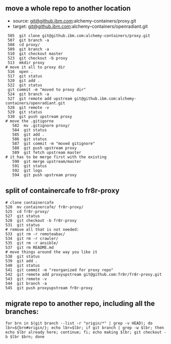## move a whole repo to another location

- source: git@github.ibm.com:alchemy-containers/proxy.git
- target: git@github.ibm.com:alchemy-containers/openradiant.git

```console
 505  git clone git@github.ibm.com:alchemy-containers/proxy.git
 507  git branch -a
 508  cd proxy/
 509  git branch -a
 510  git checkout master
 523  git checkout -b proxy
 513  mkdir proxy
# move it all to proxy dir
 516  open .
 517  git status
 520  git add .
 522  git status
 git commit -m "moved to proxy dir"
 524  git branch -a
 527  git remote add upstream git@github.ibm.com:alchemy-containers/openradiant.git
 528  git remote -v
 529  git status
 530  git push upstream proxy
# move the .gitigorne
   582  mv .gitignore proxy/
   584  git status
   585  git add .
   586  git status
   587  git commit -m "moved gitignore"
   588  git push upstream proxy
   589  git fetch upstream master
# it has to be merge first with the existing
   590  git merge upstream/master
   591  git status
   592  git logs
   594  git push upstream proxy
```


## split of containercafe to fr8r-proxy
```container
# clone containercafe   
520  mv containercafe/ fr8r-proxy/
525  cd fr8r-proxy/
527  git status
528  git checkout -b fr8r-proxy
531  git status
# remove all that is not needed:
533  git rm -r remoteabac/
534  git rm -r crawler/
535  git rm -r ansible/
537  git rm README.md
# move things around the way you like it
538  git status
539  git add .
540  git status
541  git commit -m "reorganized for proxy repo"
542  git remote add proxyupstream git@github.com:fr8r/fr8r-proxy.git
543  git remote -v
544  git branch -a
545  git push proxyupstream fr8r-proxy
```
## migrate repo to another repo, including all the branches:
```console
for brn in $(git branch --list -r "origin/*" | grep -v HEAD); do lbr=${brn#origin/}; echo lbr=$lbr; if git branch | grep -w $lbr; then echo $lbr already here; continue; fi; echo making $lbr; git checkout -b $lbr $brn; done
```
